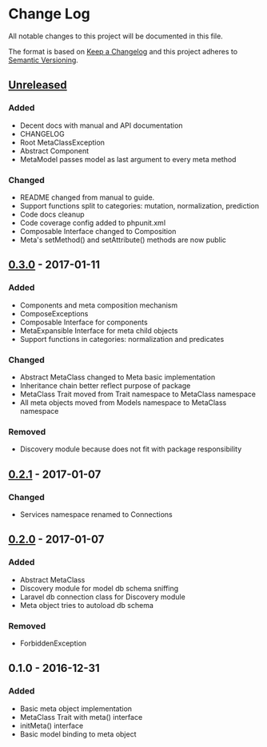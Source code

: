 # Change Log

All notable changes to this project will be documented in this file.

The format is based on [Keep a Changelog](http://keepachangelog.com/)
and this project adheres to [Semantic Versioning](http://semver.org/).

## [Unreleased]

### Added

- Decent docs with manual and API documentation
- CHANGELOG
- Root MetaClassException
- Abstract Component
- MetaModel passes model as last argument to every meta method

### Changed

- README changed from manual to guide.
- Support functions split to categories: mutation, normalization, prediction
- Code docs cleanup
- Code coverage config added to phpunit.xml
- Composable Interface changed to Composition
- Meta's setMethod() and setAttribute() methods are now public

## [0.3.0] - 2017-01-11

### Added

- Components and meta composition mechanism
- ComposeExceptions
- Composable Interface for components
- MetaExpansible Interface for meta child objects
- Support functions in categories: normalization and predicates

### Changed

- Abstract MetaClass changed to Meta basic implementation
- Inheritance chain better reflect purpose of package
- MetaClass Trait moved from Trait namespace to MetaClass namespace
- All meta objects moved from Models namespace to MetaClass namespace

### Removed

- Discovery module because does not fit with package responsibility

## [0.2.1] - 2017-01-07

### Changed

- Services namespace renamed to Connections

## [0.2.0] - 2017-01-07

### Added

- Abstract MetaClass
- Discovery module for model db schema sniffing
- Laravel db connection class for Discovery module
- Meta object tries to autoload db schema

### Removed

- ForbiddenException

## 0.1.0 - 2016-12-31

### Added

- Basic meta object implementation
- MetaClass Trait with meta() interface
- initMeta() interface
- Basic model binding to meta object

[Unreleased]: https://github.com/pawelzny/meta-class/compare/v0.3.0...HEAD
[0.3.0]: https://github.com/pawelzny/meta-class/compare/v0.2.1...v0.3.0
[0.2.1]: https://github.com/pawelzny/meta-class/compare/v0.2.0...v0.2.1
[0.2.0]: https://github.com/pawelzny/meta-class/compare/v0.1.0...v0.2.0
